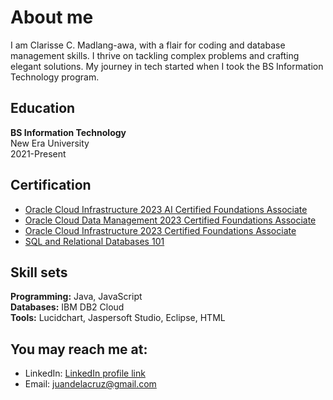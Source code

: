 # About me

I am Clarisse C. Madlang-awa, with a flair for coding and database management skills. I thrive on tackling complex problems and crafting elegant solutions. My journey in tech started when I took the BS Information Technology program.

## Education
**BS Information Technology**  
New Era University  
2021-Present

## Certification
- [Oracle Cloud Infrastructure 2023 AI Certified Foundations Associate](https://catalog-education.oracle.com/pls/certview/sharebadge?id=ECB352EE7FF7BA2BB00439B360F13BA169A211E3D71F5BBFD95E052158A61F50&fbclid=IwZXh0bgNhZW0CMTEAAR1_ao79XDT1ZbxCUVqgxCNFmkcaIr1jQsKD6rRZ34M1pTfef3YTshgw04g_aem_Adn9HO0NBzV0uFGdqDFMNPtE-LmXwj1_6Hv6Xv03LQA-SQGAbh2mJJqMLvKbELWyWiwFZ6wMvHUeAYn20G_hOjkL)
- [Oracle Cloud Data Management 2023 Certified Foundations Associate](https://catalog-education.oracle.com/pls/certview/sharebadge?id=97B84D09A295164765C4AFE1B740D8C4C4B667DB80FAEC599D46C9444310200D&fbclid=IwZXh0bgNhZW0CMTEAAR0rVcbD5WQYAx53fQ-Db7bMQmZ6uuTTCJf8vFGCnrhAnU982bZUVz9dKRk_aem_AdmG7fcGu5Uq3GOdWi_KbMCNTyj2yHmX77X85teR40KK7Fp_YgvotO7-S-thriW1lKEk5zjBCYyn2-rRZyyJNfs3)
- [Oracle Cloud Infrastructure 2023 Certified Foundations Associate](https://catalog-education.oracle.com/pls/certview/sharebadge?id=B22F7B40CD44E5F7489677B681A2C64E8C1413B7D9A3C1E0EC74FE2ED7B34EB4&fbclid=IwZXh0bgNhZW0CMTEAAR1EXD6q6ubWaMIUastlfeH5cCLyIbNCDloPSgm3cxcPGuR7XQF1z3X-4x0_aem_AXQ1CB7o-LjLTb6EIgap1LP--e7NG5m2FK7xwtSovipihchJgYSv7rvuhCToKmoLrd9sqzo1W-3oIiXAXm4uwGoJ)
- [SQL and Relational Databases 101](https://courses.cognitiveclass.ai/certificates/901f5ec2f09b471abf5f36808e6e242b)

## Skill sets
**Programming:** Java, JavaScript  
**Databases:** IBM DB2 Cloud  
**Tools:** Lucidchart, Jaspersoft Studio, Eclipse, HTML

## You may reach me at:
- LinkedIn: [LinkedIn profile link](https://www.linkedin.com/in/clarisse-madlang-awa-7b27a31b8/)
- Email: [juandelacruz@gmail.com](clarisse.madlang-awa@neu.edu.ph)
